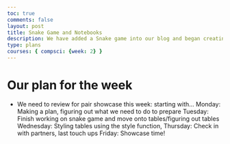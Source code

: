```yaml
---
toc: true
comments: false
layout: post
title: Snake Game and Notebooks
description: We have added a Snake game into our blog and began creating notebooks.
type: plans
courses: { compsci: {week: 2} }
---
```


# Our plan for the week #
- We need to review for pair showcase this week: starting with...
Monday: Making a plan, figuring out what we need to do to prepare
Tuesday: Finish working on snake game and move onto tables/figuring out tables
Wednesday: Styling tables using the style function,
Thursday: Check in with partners, last touch ups
Friday: Showcase time!
